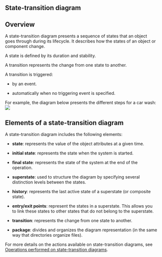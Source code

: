


## State-transition diagram 
			



<a name="NOTE1"></a>
<a name="NOTE1_1"></a>


## Overview
<a name="overview_ELTTEXTE000094"></a>
A state-transition diagram presents a sequence of states that an object goes through during its lifecycle. It describes how the states of an object or component change.

A state is defined by its duration and stability.

A transition represents the change from one state to another.

A transition is triggered:

- by an event.

- automatically when no triggering event is specified.




For example, the diagram below presents the different steps for a car wash:<br>![](https://doc.pcsoft.fr/en-US/images/image.awp?langid=3&name=P4_UML_Diagramme_etat_transition%20-%20HC%20N%B0001.gif)


<a name="NOTE2"></a>
<a name="NOTE2_1"></a>


## Elements of a state-transition diagram
<a name="elements_statetransition_diagram_ELTTEXTE000118"></a>
A state-transition diagram includes the following elements:

- **state**: represents the value of the object attributes at a given time.

- **initial state**: represents the state when the system is started.

- **final state**: represents the state of the system at the end of the operation.

- **superstate**: used to structure the diagram by specifying several distinction levels between the states.

- **history**: represents the last active state of a superstate (or composite state).

- **entry/exit points**: represent the states in a superstate. This allows you to link these states to other states that do not belong to the superstate.

- **transition**: represents the change from one state to another.

- **package**: divides and organizes the diagram representation (in the same way that directories organize files).


For more details on the actions available on state-transition diagrams, see [Operations performed on state-transition diagrams](../Editeurs/2035014.md).


